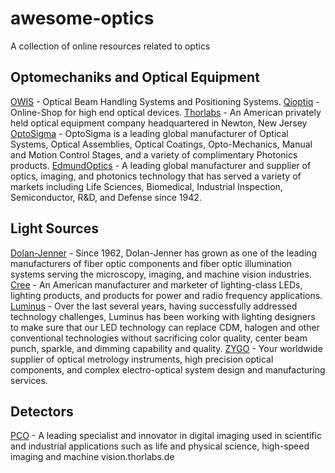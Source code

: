 # awesome-optics
A collection of online resources related to optics

## Optomechaniks and Optical Equipment
[OWIS](https://www.owis.eu/en/home/) - Optical Beam Handling Systems and Positioning Systems.
[Qioptiq](https://www.qioptiq-shop.com/) - Online-Shop for high end optical devices.
[Thorlabs](https://www.thorlabs.de/) - An American privately held optical equipment company headquartered in Newton, New Jersey
[OptoSigma](https://www.optosigma.com/) - OptoSigma is a leading global manufacturer of Optical Systems, Optical Assemblies, Optical Coatings, Opto-Mechanics, Manual and Motion Control Stages, and a variety of complimentary Photonics products.
[EdmundOptics](https://www.edmundoptics.com/) - A leading global manufacturer and supplier of optics, imaging, and photonics technology that has served a variety of markets including Life Sciences, Biomedical, Industrial Inspection, Semiconductor, R&D, and Defense since 1942.

## Light Sources
[Dolan-Jenner](https://dolan-jenner.com/) - Since 1962, Dolan-Jenner has grown as one of the leading manufacturers of fiber optic components and fiber optic illumination systems serving the microscopy, imaging, and machine vision industries.
[Cree](https://www.cree.com/) - An American manufacturer and marketer of lighting-class LEDs, lighting products, and products for power and radio frequency applications.
[Luminus](https://www.luminus.com/) - Over the last several years, having successfully addressed technology challenges, Luminus has been working with lighting designers to make sure that our LED technology can replace CDM, halogen and other conventional technologies without sacrificing color quality, center beam punch, sparkle, and dimming capability and quality.
[ZYGO](https://www.zygo.com/) - Your worldwide supplier of optical metrology instruments, high precision optical components, and complex electro-optical system design and manufacturing services.

## Detectors
[PCO](https://www.pco.de/) - A leading specialist and innovator in digital imaging used in scientific and industrial applications such as life and physical science, high-speed imaging and machine vision.thorlabs.de
